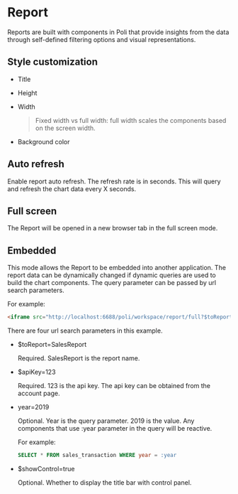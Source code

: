 # Report

Reports are built with components in Poli that provide insights from the data through self-defined filtering options and visual representations. 

## Style customization


* Title
* Height
* Width
  
  > Fixed width vs full width: full width scales the components based on the screen width.
* Background color

## Auto refresh

Enable report auto refresh. The refresh rate is in seconds. This will query and refresh the chart data every X seconds. 

## Full screen

The Report will be opened in a new browser tab in the full screen mode.

## Embedded

This mode allows the Report to be embedded into another application. The report data can be dynamically changed if dynamic queries are used to build the chart components. The query parameter can be passed by url search parameters. 

For example:
```html
<iframe src="http://localhost:6688/poli/workspace/report/full?$toReport=SalesReport$apiKey=ap_12345678&$showControl=true&year=2019"></iframe>
```

There are four url search parameters in this example.
    
* $toReport=SalesReport 

  Required. SalesReport is the report name.

* $apiKey=123

  Required. 123 is the api key. The api key can be obtained from the account page.

* year=2019

  Optional. Year is the query parameter. 2019 is the value. Any components that use :year parameter in the query will be reactive.

  For example:
  ```sql
  SELECT * FROM sales_transaction WHERE year = :year
  ```

* $showControl=true

  Optional. Whether to display the title bar with control panel.